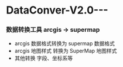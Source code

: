 # DataConver-V2.0---
### 数据转换工具 arcgis -> supermap
- arcgis 数据格式转换为 supermap 数据格式
- arcgis 地图样式 转换为 SuperMap 地图样式
- 其他转换 字段、坐标系等
